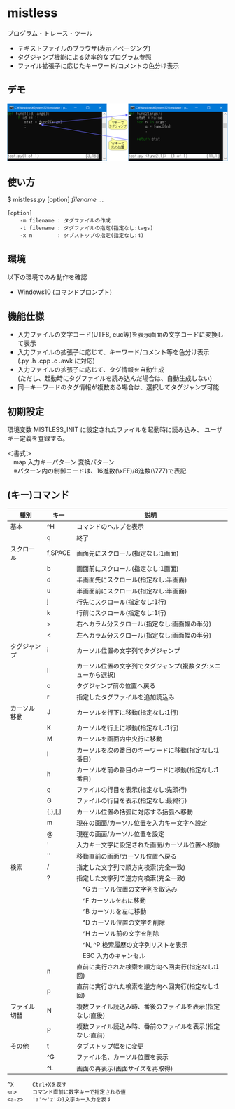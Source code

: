 # mistless
プログラム・トレース・ツール

- テキストファイルのブラウザ(表示／ページング)
- タグジャンプ機能による効率的なプログラム参照
- ファイル拡張子に応じたキーワード/コメントの色分け表示

## デモ
![](https://github.com/ak-wegry/mistless/blob/main/Images/mistless_demo.png)

## 使い方

$ mistless.py [option] *filename* ...<br>
```
[option]
    -m filename : タグファイルの作成
    -t filename : タグファイルの指定(指定なし:tags)
    -x n        : タブストップの指定(指定なし:4)
```

## 環境

以下の環境でのみ動作を確認

- Windows10 (コマンドプロンプト)

## 機能仕様
- 入力ファイルの文字コード(UTF8, euc等)を表示画面の文字コードに変換して表示
- 入力ファイルの拡張子に応じて、キーワード/コメント等を色分け表示<br>
  (.py .h .cpp .c .awk に対応)
- 入力ファイルの拡張子に応じて、タグ情報を自動生成<br>
  (ただし、起動時にタグファイルを読み込んだ場合は、自動生成しない)
- 同一キーワードのタグ情報が複数ある場合は、選択してタグジャンプ可能

## 初期設定
環境変数 MISTLESS_INIT に設定されたファイルを起動時に読み込み、
ユーザキー定義を登録する。

＜書式＞<br>
　map 入力キーパターン 変換パターン<br>
　※パターン内の制御コードは、16進数(\xFF)/8進数(\777)で表記

## (キー)コマンド
|種別        |キー       |説明                                                           |
|------------|-----------|---------------------------------------------------------------|
|基本        |^H         |コマンドのヘルプを表示                                         |
|            |q          |終了                                                           |
|スクロール  |f,SPACE    |<n>画面先にスクロール(<n>指定なし:1画面)                       |
|            |b          |<n>画面前にスクロール(<n>指定なし:1画面)                       |
|            |d          |<n>半画面先にスクロール(<n>指定なし:半画面)                    |
|            |u          |<n>半画面前にスクロール(<n>指定なし:半画面)                    |
|            |j          |<n>行先にスクロール(<n>指定なし:1行)                           |
|            |k          |<n>行前にスクロール(<n>指定なし:1行)                           |
|            |>          |右へ<n>カラム分スクロール(<n>指定なし:画面幅の半分)            |
|            |<          |左へ<n>カラム分スクロール(<n>指定なし:画面幅の半分)            |
|タグジャンプ|i          |カーソル位置の文字列でタグジャンプ                             |
|            |I          |カーソル位置の文字列でタグジャンプ(複数タグ:メニューから選択)  |
|            |o          |タグジャンプ前の位置へ戻る                                     |
|            |r          |指定したタグファイルを追加読込み                               |
|カーソル移動|J          |カーソルを<n>行下に移動(<n>指定なし:1行)                       |
|            |K          |カーソルを<n>行上に移動(<n>指定なし:1行)                       |
|            |M          |カーソルを画面内中央行に移動                                   |
|            |l          |カーソルを次の<n>番目のキーワードに移動(<n>指定なし:1番目)     |
|            |h          |カーソルを前の<n>番目のキーワードに移動(<n>指定なし:1番目)     |
|            |g          |ファイルの<n>行目を表示(<n>指定なし:先頭行)                    |
|            |G          |ファイルの<n>行目を表示(<n>指定なし:最終行)                    |
|            |{,},[,]    |カーソル位置の括弧に対応する括弧へ移動                         |
|            |m<a-z>     |現在の画面/カーソル位置を入力キー文字へ設定                    |
|            |@          |現在の画面/カーソル位置を設定                                  |
|            |'<a-z>     |入力キー文字に設定された画面/カーソル位置へ移動                |
|            |''         |移動直前の画面/カーソル位置へ戻る                              |
|検索        |/          |指定した文字列で順方向検索(完全一致)                           |
|            |?          |指定した文字列で逆方向検索(完全一致)                           |
|            |           |　^G     カーソル位置の文字列を取込み                          |
|            |           |　^F     カーソルを右に移動                                    |
|            |           |　^B     カーソルを左に移動                                    |
|            |           |　^D     カーソル位置の文字を削除                              |
|            |           |　^H     カーソル前の文字を削除                                |
|            |           |　^N, ^P 検索履歴の文字列リストを表示                          |
|            |           |　ESC    入力のキャンセル                                      |
|            |n          |直前に実行された検索を順方向へ<n>回実行(<n>指定なし:1回)       |
|            |p          |直前に実行された検索を逆方向へ<n>回実行(<n>指定なし:1回)       |
|ファイル切替|N          |複数ファイル読込み時、<n>番後のファイルを表示(<n>指定なし:直後)|
|            |P          |複数ファイル読込み時、<n>番前のファイルを表示(<n>指定なし:直前)|
|その他      |t          |タブストップ幅を<n>に変更                                      |
|            |^G         |ファイル名、カーソル位置を表示                                 |
|            |^L         |画面の再表示(画面サイズを再取得)                               |

```
^X      Ctrl+Xを表す
<n>     コマンド直前に数字キーで指定される値
<a-z>   'a'～'z'の1文字キー入力を表す
```
